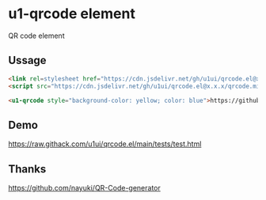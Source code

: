 # u1-qrcode element
QR code element

## Ussage

```html
<link rel=stylesheet href="https://cdn.jsdelivr.net/gh/u1ui/qrcode.el@x.x.x/qrcode.css">
<script src="https://cdn.jsdelivr.net/gh/u1ui/qrcode.el@x.x.x/qrcode.min.js" type=module></script>

<u1-qrcode style="background-color: yellow; color: blue">https://github.com/u1ui/u1</u1-qrcode>
```

## Demo
https://raw.githack.com/u1ui/qrcode.el/main/tests/test.html  

## Thanks
https://github.com/nayuki/QR-Code-generator
